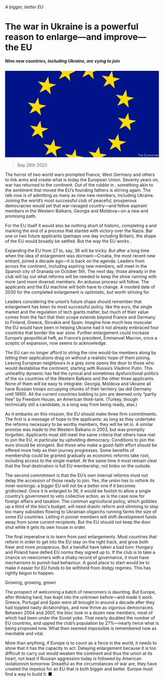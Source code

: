 ###### A bigger, better EU

# The war in Ukraine is a powerful reason to enlarge—and improve—the EU 

##### Nine new countries, including Ukraine, are vying to join 

![image](images/20230930_LDD002.jpg) 

> Sep 28th 2023 

The horror of two world wars prompted France, West Germany and others to link arms and create what is today the European Union. Seventy years on, war has returned to the continent. Out of the rubble in , something akin to the sentiment that moved the EU’s founding fathers is stirring again. The talk now is of admitting as many as nine new members, including Ukraine. Joining the world’s most successful club of peaceful, prosperous democracies would set that war-ravaged country—and fellow aspirant members in the Western Balkans, Georgia and Moldova—on a new and promising path.

 For the EU itself it would also be nothing short of historic, completing a  and marking the end of a process that started with victory over the Nazis. Bar one or two future applicants (perhaps one day including Britain), the shape of the EU would broadly be settled. But the way the EU works .

Expanding the EU from 27 to, say, 36 will be tricky. But after a long time when the idea of enlargement was dormant—Croatia, the most recent new entrant, joined a decade ago—it is back on the agenda. Leaders from across the continent, including aspiring new members, will meet in the Spanish city of Granada on October 5th. The next day, those already in the club will lay out what reforms will be needed to keep the show running with more (and more diverse) members. An arduous process will follow. The applicants and the EU machine will both have to change. A mooted date of 2030 for the completed enlargement is optimistic, but worth striving for.

Leaders considering the union’s future shape should remember that enlargement has been its most successful policy.  like the euro, the single market and the regulation of tech giants matter, but much of their value comes from the fact that their scope extends beyond France and Germany to Finland, Greece, Slovakia and Spain. Imagine how much less muscular the EU would have been in helping Ukraine had it not already embraced four countries that border the war zone. Further enlargement could increase Europe’s geopolitical heft, as France’s president, Emmanuel Macron, once a sceptic of expansion, now seems to acknowledge.

The EU can no longer afford to string the nine would-be members along by letting their applications drag on without a realistic hope of them joining. Leaving European neighbours in a grey zone opens the door to those who would destabilise the continent, starting with Russia’s Vladimir Putin. This unhealthy dynamic has fed the cynical and sometimes dysfunctional politics of the six countries of the Western Balkans and the other three applicants. None of them will be easy to integrate. Georgia, Moldova and Ukraine all have Russian troops occupying chunks of their territory (as did Germany until 1990). All the current countries bidding to join are deemed only “partly free” by Freedom House, an American think-tank. (Turkey, though technically still a candidate, is a long way from being ready, alas.)

As it embarks on this mission, the EU should make three firm commitments. The first is a message of hope to the applicants: as long as they undertake the reforms necessary to be worthy members, they will be let in. A similar promise was made to the Western Balkans in 2003, but was promptly forgotten. Applicants must still meet the same criteria that others have met to join the EU, in particular by upholding democracy. Conditions to join the euro should be stringent. But those who make a good-faith effort should be offered more help as their journey progresses. Some benefits of membership could be granted gradually as economic reforms take root, including access to the single market. At the same time it must remain clear that the final destination is full EU membership, not limbo on the outside.

The second commitment is that the EU’s own internal reforms must not delay the accession of those ready to join. Yes, the union has to rethink its inner workings: a bigger EU will not be a better one if it becomes gridlocked. Once it is enlarged to 36, it would be foolish to allow a single country’s government to veto collective action, as is the case now for foreign affairs and taxation. The common agricultural policy, which gobbles up a third of the bloc’s budget, will need drastic reform and slimming to stop too many subsidies flowing to Ukrainian oligarchs running farms the size of some EU countries. Letting in poorer members will shift development funds away from some current recipients. But the EU should not keep the door shut while it gets its own house in order. 

The final imperative is to learn from past enlargements. Most countries that reform in order to get into the EU stay on the right track, and grow both freer and more prosperous. But a handful have taken a bad turn: Hungary and Poland have defied EU norms they signed up to. If the club is to take a chance on newcomers with a shaky record of governance, it must have mechanisms to punish bad behaviour. A good place to start would be to make it easier for EU funds to be withheld from dodgy regimes. This has rightly begun to happen.

Growing, growing, grown

The prospect of welcoming a batch of newcomers is daunting. But Europe, after thinking hard, has leapt into the unknown before—and made it work. Greece, Portugal and Spain were all brought in around a decade after they had toppled nasty dictatorships, and now thrive as vigorous democracies. Between 2004 and 2007, the bloc took in a dozen new members, most of which had been under the Soviet yoke. That nearly doubled the number of EU countries, and upped the club’s population by 27%—nearly twice what is being proposed now. What then seemed impossible is remembered now as inevitable and vital. 

More than anything, if Europe is to count as a force in the world, it needs to show that it has the capacity to act. Delaying enlargement because it is too difficult to carry out would weaken the continent and thus the union at its heart, not least if Russian aggression today is followed by American isolationism tomorrow. Dreadful as the circumstances of war are, they have created the impetus for an EU that is both bigger and better. Europe must find a way to build it. ■



